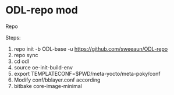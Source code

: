 # ODL-repo mod
Repo 


Steps:
1) repo init -b ODL-base -u https://github.com/sweeaun/ODL-repo
2) repo sync
3) cd odl
4) source oe-init-build-env
5) export TEMPLATECONF=$PWD/meta-yocto/meta-poky/conf
6) Modify conf/bblayer.conf according
7) bitbake core-image-minimal
